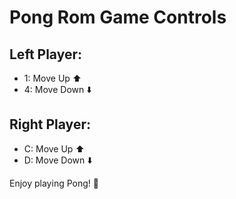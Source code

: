 # Pong Rom Game Controls

## Left Player:
- 1: Move Up ⬆️
- 4: Move Down ⬇️

## Right Player:
- C: Move Up ⬆️
- D: Move Down ⬇️

Enjoy playing Pong! 🏓